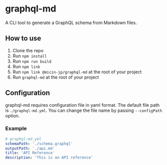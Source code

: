 # graphql-md
A CLI tool to generate a GraphQL schema from Markdown files.

## How to use
1. Clone the repo
2. Run `npm install`
3. Run `npm run build`
4. Run `npm link`
5. Run `npm link @micin-jp/graphql-md` at the root of your project
6. Run `graphql-md` at the root of your project


## Configuration
graphql-md requires configuration file in yaml format. The default file path is `./graphql-md.yml`. You can change the file name by passing `--configPath` option.

### Example
```yaml
# graphql-md.yml
schemaPath: './schema.graphql'
outputPath: './api.md'
title: 'API Reference'
description: 'This is an API reference'
```
